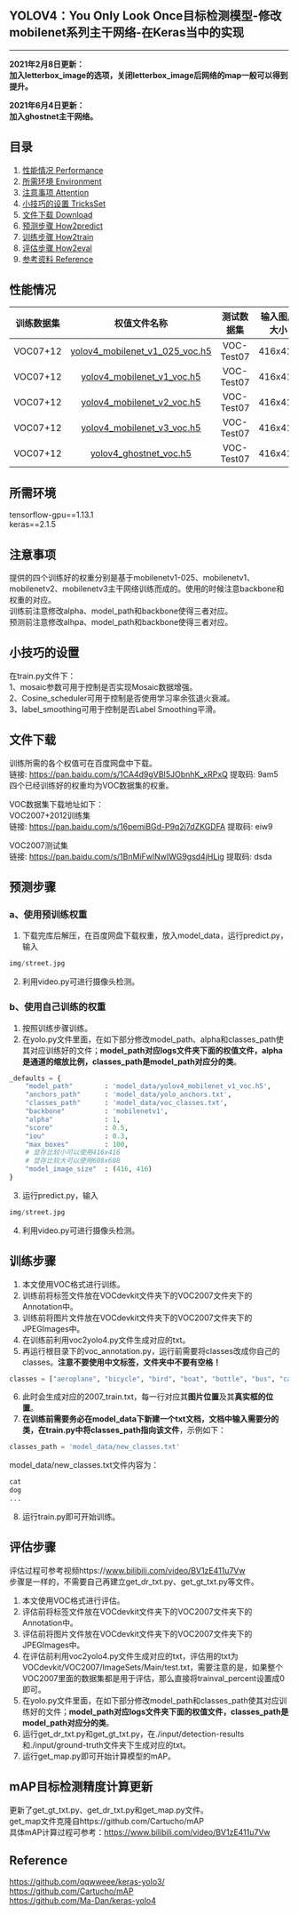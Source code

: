 ## YOLOV4：You Only Look Once目标检测模型-修改mobilenet系列主干网络-在Keras当中的实现
---

**2021年2月8日更新：**   
**加入letterbox_image的选项，关闭letterbox_image后网络的map一般可以得到提升。**

**2021年6月4日更新：**   
**加入ghostnet主干网络。**

## 目录
1. [性能情况 Performance](#性能情况)
2. [所需环境 Environment](#所需环境)
3. [注意事项 Attention](#注意事项)
4. [小技巧的设置 TricksSet](#小技巧的设置)
5. [文件下载 Download](#文件下载)
6. [预测步骤 How2predict](#预测步骤)
7. [训练步骤 How2train](#训练步骤)
8. [评估步骤 How2eval](#评估步骤)
9. [参考资料 Reference](#Reference)

## 性能情况
| 训练数据集 | 权值文件名称 | 测试数据集 | 输入图片大小 | mAP 0.5:0.95 | mAP 0.5 |
| :-----: | :-----: | :------: | :------: | :------: | :-----: |
| VOC07+12 | [yolov4_mobilenet_v1_025_voc.h5](https://github.com/bubbliiiing/mobilenet-yolov4-lite-keras/releases/download/v1.0/yolov4_mobilenet_v1_025_voc.h5) | VOC-Test07 | 416x416 | - | 66.29
| VOC07+12 | [yolov4_mobilenet_v1_voc.h5](https://github.com/bubbliiiing/mobilenet-yolov4-lite-keras/releases/download/v1.0/yolov4_mobilenet_v1_voc.h5) | VOC-Test07 | 416x416 | - | 80.18
| VOC07+12 | [yolov4_mobilenet_v2_voc.h5](https://github.com/bubbliiiing/mobilenet-yolov4-lite-keras/releases/download/v1.0/yolov4_mobilenet_v2_voc.h5) | VOC-Test07 | 416x416 | - | 79.72
| VOC07+12 | [yolov4_mobilenet_v3_voc.h5](https://github.com/bubbliiiing/mobilenet-yolov4-lite-keras/releases/download/v1.0/yolov4_mobilenet_v3_voc.h5) | VOC-Test07 | 416x416 | - | 78.45
| VOC07+12 | [yolov4_ghostnet_voc.h5](https://github.com/bubbliiiing/mobilenet-yolov4-lite-keras/releases/download/v1.0/yolov4_ghostnet_voc.h5) | VOC-Test07 | 416x416 | - | 78.64

## 所需环境
tensorflow-gpu==1.13.1  
keras==2.1.5

## 注意事项
提供的四个训练好的权重分别是基于mobilenetv1-025、mobilenetv1、mobilenetv2、mobilenetv3主干网络训练而成的。使用的时候注意backbone和权重的对应。   
训练前注意修改alpha、model_path和backbone使得三者对应。  
预测前注意修改alhpa、model_path和backbone使得三者对应。  

## 小技巧的设置
在train.py文件下：   
1、mosaic参数可用于控制是否实现Mosaic数据增强。    
2、Cosine_scheduler可用于控制是否使用学习率余弦退火衰减。    
3、label_smoothing可用于控制是否Label Smoothing平滑。  

## 文件下载
训练所需的各个权值可在百度网盘中下载。    
链接: https://pan.baidu.com/s/1CA4d9gVBI5JObnhK_xRPxQ 提取码: 9am5   
四个已经训练好的权重均为VOC数据集的权重。  
  
VOC数据集下载地址如下：  
VOC2007+2012训练集    
链接: https://pan.baidu.com/s/16pemiBGd-P9q2j7dZKGDFA 提取码: eiw9    

VOC2007测试集   
链接: https://pan.baidu.com/s/1BnMiFwlNwIWG9gsd4jHLig 提取码: dsda   

## 预测步骤
### a、使用预训练权重
1. 下载完库后解压，在百度网盘下载权重，放入model_data，运行predict.py，输入  
```python
img/street.jpg
``` 
2. 利用video.py可进行摄像头检测。  
### b、使用自己训练的权重
1. 按照训练步骤训练。  
2. 在yolo.py文件里面，在如下部分修改model_path、alpha和classes_path使其对应训练好的文件；**model_path对应logs文件夹下面的权值文件，alpha是通道的缩放比例，classes_path是model_path对应分的类**。  
```python
_defaults = {
    "model_path"        : 'model_data/yolov4_mobilenet_v1_voc.h5',
    "anchors_path"      : 'model_data/yolo_anchors.txt',
    "classes_path"      : 'model_data/voc_classes.txt',
    "backbone"          : 'mobilenetv1',
    "alpha"             : 1,
    "score"             : 0.5,
    "iou"               : 0.3,
    "max_boxes"         : 100,
    # 显存比较小可以使用416x416
    # 显存比较大可以使用608x608
    "model_image_size"  : (416, 416)
}
```
3. 运行predict.py，输入  
```python
img/street.jpg
```
4. 利用video.py可进行摄像头检测。  

## 训练步骤
1. 本文使用VOC格式进行训练。  
2. 训练前将标签文件放在VOCdevkit文件夹下的VOC2007文件夹下的Annotation中。  
3. 训练前将图片文件放在VOCdevkit文件夹下的VOC2007文件夹下的JPEGImages中。  
4. 在训练前利用voc2yolo4.py文件生成对应的txt。  
5. 再运行根目录下的voc_annotation.py，运行前需要将classes改成你自己的classes。**注意不要使用中文标签，文件夹中不要有空格！**   
```python
classes = ["aeroplane", "bicycle", "bird", "boat", "bottle", "bus", "car", "cat", "chair", "cow", "diningtable", "dog", "horse", "motorbike", "person", "pottedplant", "sheep", "sofa", "train", "tvmonitor"]
```
6. 此时会生成对应的2007_train.txt，每一行对应其**图片位置**及其**真实框的位置**。  
7. **在训练前需要务必在model_data下新建一个txt文档，文档中输入需要分的类，在train.py中将classes_path指向该文件**，示例如下：   
```python
classes_path = 'model_data/new_classes.txt'    
```
model_data/new_classes.txt文件内容为：   
```python
cat
dog
...
```
8. 运行train.py即可开始训练。

## 评估步骤
评估过程可参考视频https://www.bilibili.com/video/BV1zE411u7Vw  
步骤是一样的，不需要自己再建立get_dr_txt.py、get_gt_txt.py等文件。  
1. 本文使用VOC格式进行评估。  
2. 评估前将标签文件放在VOCdevkit文件夹下的VOC2007文件夹下的Annotation中。  
3. 评估前将图片文件放在VOCdevkit文件夹下的VOC2007文件夹下的JPEGImages中。  
4. 在评估前利用voc2yolo4.py文件生成对应的txt，评估用的txt为VOCdevkit/VOC2007/ImageSets/Main/test.txt，需要注意的是，如果整个VOC2007里面的数据集都是用于评估，那么直接将trainval_percent设置成0即可。  
5. 在yolo.py文件里面，在如下部分修改model_path和classes_path使其对应训练好的文件；**model_path对应logs文件夹下面的权值文件，classes_path是model_path对应分的类**。  
6. 运行get_dr_txt.py和get_gt_txt.py，在./input/detection-results和./input/ground-truth文件夹下生成对应的txt。  
7. 运行get_map.py即可开始计算模型的mAP。

## mAP目标检测精度计算更新
更新了get_gt_txt.py、get_dr_txt.py和get_map.py文件。  
get_map文件克隆自https://github.com/Cartucho/mAP  
具体mAP计算过程可参考：https://www.bilibili.com/video/BV1zE411u7Vw

## Reference
https://github.com/qqwweee/keras-yolo3/  
https://github.com/Cartucho/mAP  
https://github.com/Ma-Dan/keras-yolo4  
